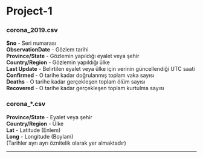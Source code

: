 # Project-1
### corona_2019.csv
**Sno** 		        - Seri numarası <br>
**ObservationDate** - Gözlem tarihi <br>
**Province/State** 	- Gözlemin yapıldığı eyalet veya şehir<br>
**Country/Region** 	- Gözlemin yapıldığı ülke<br>
**Last Update** 	  - Belirtilen eyalet veya ülke için verinin güncellendiği UTC saati<br>
**Confirmed** 	    - O tarihe kadar doğrulanmış toplam vaka sayısı<br>
**Deaths** 		      - O tarihe kadar gerçekleşen toplam ölüm sayısı<br>
**Recovered** 	    - O tarihe kadar gerçekleşen toplam kurtulma sayısı<br>

### corona_*.csv 
**Province/State** 	- Eyalet veya şehir <br>
**Country/Region** 	- Ülke<br>
**Lat** 		        - Latitude (Enlem)<br>
**Long** 		        - Longitude (Boylam)<br>
(Tarihler ayrı ayrı öznitelik olarak yer almaktadır)

---
